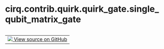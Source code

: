 <div itemscope itemtype="http://developers.google.com/ReferenceObject">
<meta itemprop="name" content="cirq.contrib.quirk.quirk_gate.single_qubit_matrix_gate" />
<meta itemprop="path" content="Stable" />
</div>

# cirq.contrib.quirk.quirk_gate.single_qubit_matrix_gate

<!-- Insert buttons and diff -->

<table class="tfo-notebook-buttons tfo-api" align="left">

<td>
  <a target="_blank" href="https://github.com/quantumlib/cirq/tree/master/cirq/contrib/quirk/quirk_gate.py">
    <img src="https://www.tensorflow.org/images/GitHub-Mark-32px.png" />
    View source on GitHub
  </a>
</td>
</table>





<pre class="devsite-click-to-copy prettyprint lang-py tfo-signature-link">
<code>cirq.contrib.quirk.quirk_gate.single_qubit_matrix_gate(
    matrix: Optional[np.ndarray]
) -> Optional[<a href="../../../../cirq/contrib/quirk/quirk_gate/QuirkOp.md"><code>cirq.contrib.quirk.quirk_gate.QuirkOp</code></a>]
</code></pre>



<!-- Placeholder for "Used in" -->
